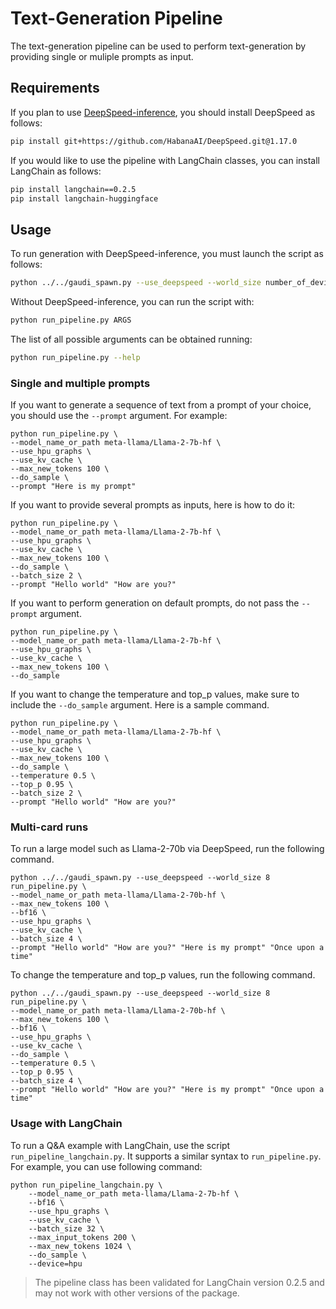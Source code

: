 <!---
Copyright 2023 The HuggingFace Team. All rights reserved.

Licensed under the Apache License, Version 2.0 (the "License");
you may not use this file except in compliance with the License.
You may obtain a copy of the License at

    http://www.apache.org/licenses/LICENSE-2.0

Unless required by applicable law or agreed to in writing, software
distributed under the License is distributed on an "AS IS" BASIS,
WITHOUT WARRANTIES OR CONDITIONS OF ANY KIND, either express or implied.
See the License for the specific language governing permissions and
limitations under the License.
-->

# Text-Generation Pipeline

The text-generation pipeline can be used to perform text-generation by providing single or muliple prompts as input.

## Requirements

If you plan to use [DeepSpeed-inference](https://docs.habana.ai/en/latest/PyTorch/DeepSpeed/Inference_Using_DeepSpeed.html), you should install DeepSpeed as follows:
```bash
pip install git+https://github.com/HabanaAI/DeepSpeed.git@1.17.0
```

If you would like to use the pipeline with LangChain classes, you can install LangChain as follows:
```bash
pip install langchain==0.2.5
pip install langchain-huggingface
```

## Usage

To run generation with DeepSpeed-inference, you must launch the script as follows:

```bash
python ../../gaudi_spawn.py --use_deepspeed --world_size number_of_devices run_pipeline.py ARGS
```

Without DeepSpeed-inference, you can run the script with:

```bash
python run_pipeline.py ARGS
```

The list of all possible arguments can be obtained running:
```bash
python run_pipeline.py --help
```


### Single and multiple prompts

If you want to generate a sequence of text from a prompt of your choice, you should use the `--prompt` argument.
For example:
```
python run_pipeline.py \
--model_name_or_path meta-llama/Llama-2-7b-hf \
--use_hpu_graphs \
--use_kv_cache \
--max_new_tokens 100 \
--do_sample \
--prompt "Here is my prompt"
```

If you want to provide several prompts as inputs, here is how to do it:
```
python run_pipeline.py \
--model_name_or_path meta-llama/Llama-2-7b-hf \
--use_hpu_graphs \
--use_kv_cache \
--max_new_tokens 100 \
--do_sample \
--batch_size 2 \
--prompt "Hello world" "How are you?"
```

If you want to perform generation on default prompts, do not pass the `--prompt` argument.
```
python run_pipeline.py \
--model_name_or_path meta-llama/Llama-2-7b-hf \
--use_hpu_graphs \
--use_kv_cache \
--max_new_tokens 100 \
--do_sample
```

If you want to change the temperature and top_p values, make sure to include the `--do_sample` argument. Here is a sample command.
```
python run_pipeline.py \
--model_name_or_path meta-llama/Llama-2-7b-hf \
--use_hpu_graphs \
--use_kv_cache \
--max_new_tokens 100 \
--do_sample \
--temperature 0.5 \
--top_p 0.95 \
--batch_size 2 \
--prompt "Hello world" "How are you?"
```

### Multi-card runs

To run a large model such as Llama-2-70b via DeepSpeed, run the following command.
```
python ../../gaudi_spawn.py --use_deepspeed --world_size 8 run_pipeline.py \
--model_name_or_path meta-llama/Llama-2-70b-hf \
--max_new_tokens 100 \
--bf16 \
--use_hpu_graphs \
--use_kv_cache \
--batch_size 4 \
--prompt "Hello world" "How are you?" "Here is my prompt" "Once upon a time"
```

To change the temperature and top_p values, run the following command.
```
python ../../gaudi_spawn.py --use_deepspeed --world_size 8 run_pipeline.py \
--model_name_or_path meta-llama/Llama-2-70b-hf \
--max_new_tokens 100 \
--bf16 \
--use_hpu_graphs \
--use_kv_cache \
--do_sample \
--temperature 0.5 \
--top_p 0.95 \
--batch_size 4 \
--prompt "Hello world" "How are you?" "Here is my prompt" "Once upon a time"
```

### Usage with LangChain

To run a Q&A example with LangChain, use the script `run_pipeline_langchain.py`. It supports a similar syntax to `run_pipeline.py`. For example, you can use following command:
```
python run_pipeline_langchain.py \
    --model_name_or_path meta-llama/Llama-2-7b-hf \
    --bf16 \
    --use_hpu_graphs \
    --use_kv_cache \
    --batch_size 32 \
    --max_input_tokens 200 \
    --max_new_tokens 1024 \
    --do_sample \
    --device=hpu
```

> The pipeline class has been validated for LangChain version 0.2.5 and may not work with other versions of the package.
